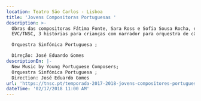 ```yaml
---
location: Teatro São Carlos - Lisboa
title: 'Jovens Compositoras Portuguesas '
description: >-
  Obras das compositoras Fátima Fonte, Sara Ross e Sofia Sousa Rocha, encomenda
  EVC/TNSC, 3 histórias para crianças com narrador para orquestra de câmara ;

  Orquestra Sinfónica Portuguesa ; 

  Direção: José Eduardo Gomes 
descriptionEn: |-
  New Music by Young Portuguese Composers;
  Orquestra Sinfónica Portuguesa ; 
  Direction: José Eduardo Gomes
url: 'https://tnsc.pt/temporada-2017-2018-jovens-compositores-portugueses/'
dateTime: '02/17/2018 11:00 AM'
---
```






